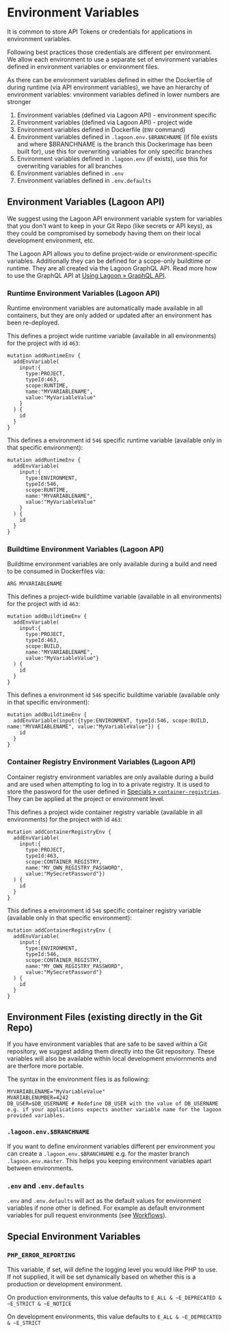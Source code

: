 # Environment Variables

It is common to store API Tokens or credentials for applications in environment variables.

Following best practices those credentials are different per environment. We allow each environment to use a separate
set of environment variables defined in environment variables or environment files.

As there can be environment variables defined in either the Dockerfile of during runtime (via API environment variables), we have an hierarchy of environment variables: vnvironment variables defined in lower numbers are stronger

1. Environment variables (defined via Lagoon API) - environment specific
2. Environment variables (defined via Lagoon API) - project wide
3. Environment variables defined in Dockerfile (`ENV` command)
4. Environment variables defined in `.lagoon.env.$BRANCHNAME` (if file exists and where $BRANCHNAME is the branch this Dockerimage has been built for), use this for overwriting variables for only specific branches
5. Environment variables defined in `.lagoon.env` (if exists), use this for overwriting variables for all branches
6. Environment variables defined in `.env`
7. Environment variables defined in `.env.defaults`

## Environment Variables (Lagoon API)

We suggest using the Lagoon API environment variable system for variables that you don't want to keep in your Git Repo (like secrets or API keys), as they could be compromised by somebody having them on their local development environment, etc.

The Lagoon API allows you to define project-wide or environment-specific variables. Additionally they can be defined for a scope-only buildtime or runtime. They are all created via the Lagoon GraphQL API. Read more how to use the GraphQL API at [Using Lagoon » GraphQL API](./graphql_api.md).

### Runtime Environment Variables (Lagoon API)

Runtime environment variables are automatically made available in all containers, but they are only added or updated after an environment has been re-deployed.

This defines a project wide runtime variable (available in all environments) for the project with id `463`:
```
mutation addRuntimeEnv {
  addEnvVariable(
    input:{
      type:PROJECT,
      typeId:463,
      scope:RUNTIME,
      name:"MYVARIABLENAME",
      value:"MyVariableValue"
    }
  ) {
    id
  }
}
```

This defines a environment id `546` specific runtime variable (available only in that specific environment):
```
mutation addRuntimeEnv {
  addEnvVariable(
    input:{
      type:ENVIRONMENT,
      typeId:546,
      scope:RUNTIME,
      name:"MYVARIABLENAME",
      value:"MyVariableValue"
    }
  ) {
    id
  }
}
```

### Buildtime Environment Variables (Lagoon API)

Buildtime environment variables are only available during a build and need to be consumed in Dockerfiles via:

```
ARG MYVARIABLENAME
```

This defines a project-wide buildtime variable (available in all environments) for the project with id `463`:
```
mutation addBuildtimeEnv {
  addEnvVariable(
    input:{
      type:PROJECT,
      typeId:463,
      scope:BUILD,
      name:"MYVARIABLENAME",
      value:"MyVariableValue"}
  ) {
    id
  }
}
```

This defines a environment id `546` specific buildtime variable (available only in that specific environment):
```
mutation addBuildtimeEnv {
  addEnvVariable(input:{type:ENVIRONMENT, typeId:546, scope:BUILD, name:"MYVARIABLENAME", value:"MyVariableValue"}) {
    id
  }
}
```

### Container Registry Environment Variables (Lagoon API)

Container registry environment variables are only available during a build and are used when attempting to log in to a private registry. It is used to store the password for the user defined in [Specials » `container-registries`](./lagoon_yml.md). They can be applied at the project or environment level.

This defines a project wide container registry variable (available in all environments) for the project with id `463`:
```
mutation addContainerRegistryEnv {
  addEnvVariable(
    input:{
      type:PROJECT,
      typeId:463,
      scope:CONTAINER_REGISTRY,
      name:"MY_OWN_REGISTRY_PASSWORD",
      value:"MySecretPassword"})
  ) {
    id
  }
}
```

This defines a environment id `546` specific container registry variable (available only in that specific environment):
```
mutation addContainerRegistryEnv {
  addEnvVariable(
    input:{
      type:ENVIRONMENT,
      typeId:546,
      scope:CONTAINER_REGISTRY,
      name:"MY_OWN_REGISTRY_PASSWORD",
      value:"MySecretPassword"}
  ) {
    id
  }
}
```

## Environment Files (existing directly in the Git Repo)

If you have environment variables that are safe to be saved within a Git repository, we suggest adding them directly into the Git repository. These variables will also be available within local development enviornments and are therfore more portable.

The syntax in the environment files is as following:

```
MYVARIABLENAME="MyVariableValue"
MVARIABLENUMBER=4242
DB_USER=$DB_USERNAME # Redefine DB_USER with the value of DB_USERNAME e.g. if your applications expects another variable name for the lagoon provided variables.
```

### `.lagoon.env.$BRANCHNAME`
If you want to define environment variables different per environment you can create a `.lagoon.env.$BRANCHNAME` e.g. for the master branch `.lagoon.env.master`. This helps you keeping environment variables apart between environments.

### `.env` and `.env.defaults`
`.env` and `.env.defaults` will act as the default values for environment variables if none other is defined. For example
as default environment variables for pull request environments (see [Workflows](./workflows.md#pull-requests)).

## Special Environment Variables

### `PHP_ERROR_REPORTING`

This variable, if set, will define the logging level you would like PHP to use. If not supplied, it will be set dynamically based on whether this is a production or development environment.

On production environments, this value defaults to `E_ALL & ~E_DEPRECATED & ~E_STRICT & ~E_NOTICE`

On development environments, this value defaults to `E_ALL & ~E_DEPRECATED & ~E_STRICT`
